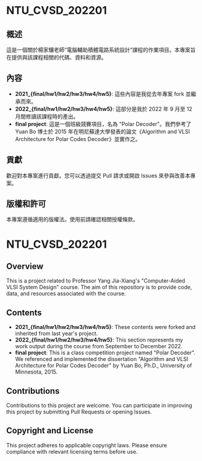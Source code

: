# NTU_CVSD_202201

## 概述
這是一個關於楊家驤老師“電腦輔助積體電路系統設計”課程的作業項目。本專案旨在提供與該課程相關的代碼、資料和資源。

## 內容
- **2021_{final/hw1/hw2/hw3/hw4/hw5}**: 這些內容是我從去年專案 fork 並繼承而來。
- **2022_{final/hw1/hw2/hw3/hw4/hw5}**: 這部分是我於 2022 年 9 月至 12 月間修讀該課程時的產出。
- **final project**: 這是一個班級競賽項目，名為 "Polar Decoder"。我們參考了 Yuan Bo 博士於 2015 年在明尼蘇達大學發表的論文《Algorithm and VLSI Architecture for Polar Codes Decoder》並實作之。

## 貢獻
歡迎對本專案進行貢獻。您可以透過提交 Pull 請求或開啟 Issues 來參與改善本專案。

## 版權和許可
本專案遵循適用的版權法。使用前請確認相關授權條款。


# NTU_CVSD_202201

## Overview
This is a project related to Professor Yang Jia-Xiang's "Computer-Aided VLSI System Design" course. The aim of this repository is to provide code, data, and resources associated with the course.

## Contents
- **2021_{final/hw1/hw2/hw3/hw4/hw5}**: These contents were forked and inherited from last year's project.
- **2022_{final/hw1/hw2/hw3/hw4/hw5}**: This section represents my work output during the course from September to December 2022.
- **final project**: This is a class competition project named "Polar Decoder". We referenced and implemented the dissertation "Algorithm and VLSI Architecture for Polar Codes Decoder" by Yuan Bo, Ph.D., University of Minnesota, 2015.

## Contributions
Contributions to this project are welcome. You can participate in improving this project by submitting Pull Requests or opening Issues.

## Copyright and License
This project adheres to applicable copyright laws. Please ensure compliance with relevant licensing terms before use.
